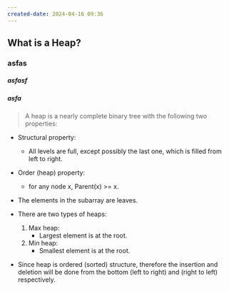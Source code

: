 ```yaml
---
created-date: 2024-04-16 09:36
---
```


## What is a Heap?
### asfas

##### asfasf

##### asfa

> A heap is a nearly complete binary tree with the following two properties:
- Structural property:
	- All levels are full, except possibly the last one, which is filled from left to right.
- Order (heap) property:
	- for any node x, Parent(x) >= x. 

- The elements in the subarray are leaves.
- There are two types of heaps:
	1. Max heap:
		- Largest element is at the root.
	2. Min heap:
		- Smallest element is at the root.
- Since heap is ordered (sorted) structure, therefore the insertion and deletion will be done from the bottom (left to right) and (right to left) respectively.

